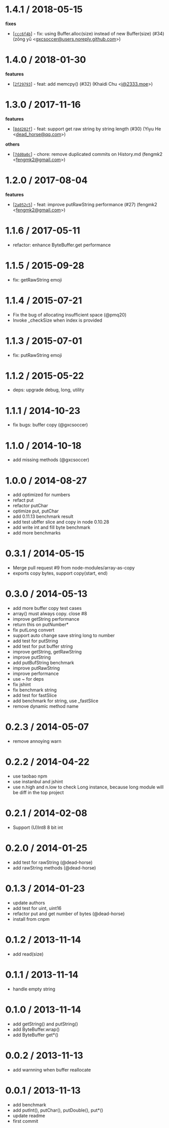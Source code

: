 
1.4.1 / 2018-05-15
==================

**fixes**
  * [[`ccc6f4b`](http://github.com/node-modules/byte/commit/ccc6f4b206d01761c38ca2717014b646ce8f4c93)] - fix: using Buffer.alloc(size) instead of new Buffer(size) (#34) (zōng yǔ <<gxcsoccer@users.noreply.github.com>>)

1.4.0 / 2018-01-30
==================

**features**
  * [[`2f29793`](http://github.com/node-modules/byte/commit/2f2979376256dd7deae4cc312c4dd019e1ab13ea)] - feat: add memcpy() (#32) (Khaidi Chu <<i@2333.moe>>)

1.3.0 / 2017-11-16
==================

**features**
  * [[`8dd202f`](http://github.com/node-modules/byte/commit/8dd202f06fba076169b9ff3231e65cfc21140555)] - feat: support get raw string by string length (#30) (Yiyu He <<dead_horse@qq.com>>)

**others**
  * [[`7dd0a0c`](http://github.com/node-modules/byte/commit/7dd0a0c7dda5a0c3e5bf49b3449767e69dfc43b5)] - chore: remove duplicated commits on History.md (fengmk2 <<fengmk2@gmail.com>>)

1.2.0 / 2017-08-04
==================

**features**
  * [[`2a052c5`](http://github.com/node-modules/byte/commit/2a052c55c065120a508c98e4595bc11f0c96275a)] - feat: improve putRawString performance (#27) (fengmk2 <<fengmk2@gmail.com>>)

1.1.6 / 2017-05-11
==================

  * refactor: enhance ByteBuffer.get performance

1.1.5 / 2015-09-28
==================

  * fix: getRawString emoji

1.1.4 / 2015-07-21
==================

 * Fix the bug of allocating insufficient space (@pmq20)
 * Invoke _checkSize when index is provided

1.1.3 / 2015-07-01
==================

 * fix: putRawString emoji

1.1.2 / 2015-05-22
==================

 * deps: upgrade debug, long, utility

1.1.1 / 2014-10-23
==================

 * fix bugs: buffer copy (@gxcsoccer)

1.1.0 / 2014-10-18
==================

 * add missing methods (@gxcsoccer)

1.0.0 / 2014-08-27
==================

 * add optimized for numbers
 * refact put
 * refactor putChar
 * optimize put, putChar
 * add 0.11.13 benchmark result
 * add test ubffer slice and copy in node 0.10.28
 * add write int and fill byte benchmark
 * add more benchmarks

0.3.1 / 2014-05-15
==================

  * Merge pull request #9 from node-modules/array-as-copy
  * exports copy bytes, support copy(start, end)

0.3.0 / 2014-05-13
==================

 * add more buffer copy test cases
 * array() must always copy. close #8
 * improve getString performance
 * return this on putNumber*
 * fix putLong convert
 * support auto change save string long to number
 * add test for putString
 * add test for put buffer string
 * improve getString, getRawString
 * improve putString
 * add putBufString benchmark
 * improve putRawString
 * improve performance
 * use ~ for deps
 * fix jshint
 * fix benchmark string
 * add test for fastSlice
 * add benchmark for string, use _fastSlice
 * remove dynamic method name

0.2.3 / 2014-05-07 
==================

  * remove annoying warn

0.2.2 / 2014-04-22
==================

 * use taobao npm
 * use instanbul and jshint
 * use n.high and n.low to check Long instance, because long module will be diff in the top project

0.2.1 / 2014-02-08 
==================

  * Support (U)Int8 8 bit int

0.2.0 / 2014-01-25 
==================

  * add test for rawString (@dead-horse)
  * add rawString methods (@dead-horse)

0.1.3 / 2014-01-23 
==================

  * update authors
  * add test for uint, uint16
  * refactor put and get number of bytes (@dead-horse)
  * install from cnpm

0.1.2 / 2013-11-14 
==================

  * add read(size)

0.1.1 / 2013-11-14 
==================

  * handle empty string

0.1.0 / 2013-11-14 
==================

  * add getString() and putString()
  * add ByteBuffer.wrap()
  * add ByteBuffer get*()

0.0.2 / 2013-11-13 
==================

  * add warnning when buffer reallocate

0.0.1 / 2013-11-13 
==================

  * add benchmark
  * add putInt(), putChar(), putDouble(), put*()
  * update readme
  * first commit
